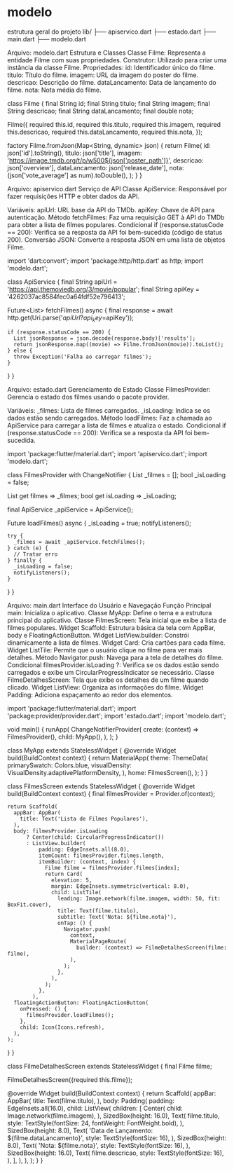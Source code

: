 # modelo
estrutura geral do projeto
lib/
├── apiservico.dart
├── estado.dart
├── main.dart
├── modelo.dart

Arquivo: modelo.dart
Estrutura e Classes
Classe Filme: Representa a entidade Filme com suas propriedades.
Construtor: Utilizado para criar uma instância da classe Filme.
Propriedades:
id: Identificador único do filme.
titulo: Título do filme.
imagem: URL da imagem do poster do filme.
descricao: Descrição do filme.
dataLancamento: Data de lançamento do filme.
nota: Nota média do filme.

class Filme {
  final String id;
  final String titulo;
  final String imagem;
  final String descricao;
  final String dataLancamento;
  final double nota;

  Filme({
    required this.id,
    required this.titulo,
    required this.imagem,
    required this.descricao,
    required this.dataLancamento,
    required this.nota,
  });

  factory Filme.fromJson(Map<String, dynamic> json) {
    return Filme(
      id: json['id'].toString(),
      titulo: json['title'],
      imagem: 'https://image.tmdb.org/t/p/w500${json['poster_path']}',
      descricao: json['overview'],
      dataLancamento: json['release_date'],
      nota: (json['vote_average'] as num).toDouble(),
    );
  }
}

Arquivo: apiservico.dart
Serviço de API
Classe ApiService: Responsável por fazer requisições HTTP e obter dados da API.

Variáveis:
apiUrl: URL base da API do TMDb.
apiKey: Chave de API para autenticação.
Método fetchFilmes: Faz uma requisição GET à API do TMDb para obter a lista de filmes populares.
Condicional if (response.statusCode == 200): Verifica se a resposta da API foi bem-sucedida (código de status 200).
Conversão JSON: Converte a resposta JSON em uma lista de objetos Filme.

import 'dart:convert';
import 'package:http/http.dart' as http;
import 'modelo.dart';

class ApiService {
  final String apiUrl = 'https://api.themoviedb.org/3/movie/popular';
  final String apiKey = '4262037ac8584fec0a64fdf52e796413';

  Future<List<Filme>> fetchFilmes() async {
    final response = await http.get(Uri.parse('$apiUrl?api_key=$apiKey'));

    if (response.statusCode == 200) {
      List jsonResponse = json.decode(response.body)['results'];
      return jsonResponse.map((movie) => Filme.fromJson(movie)).toList();
    } else {
      throw Exception('Falha ao carregar filmes');
    }
  }
}

Arquivo: estado.dart
Gerenciamento de Estado
Classe FilmesProvider: Gerencia o estado dos filmes usando o pacote provider.

Variáveis:
_filmes: Lista de filmes carregados.
_isLoading: Indica se os dados estão sendo carregados.
Método loadFilmes: Faz a chamada ao ApiService para carregar a lista de filmes e atualiza o estado.
Condicional if (response.statusCode == 200): Verifica se a resposta da API foi bem-sucedida.

import 'package:flutter/material.dart';
import 'apiservico.dart';
import 'modelo.dart';

class FilmesProvider with ChangeNotifier {
  List<Filme> _filmes = [];
  bool _isLoading = false;

  List<Filme> get filmes => _filmes;
  bool get isLoading => _isLoading;

  final ApiService _apiService = ApiService();

  Future<void> loadFilmes() async {
    _isLoading = true;
    notifyListeners();

    try {
      _filmes = await _apiService.fetchFilmes();
    } catch (e) {
      // Tratar erro
    } finally {
      _isLoading = false;
      notifyListeners();
    }
  }
}

Arquivo: main.dart
Interface do Usuário e Navegação
Função Principal main: Inicializa o aplicativo.
Classe MyApp: Define o tema e a estrutura principal do aplicativo.
Classe FilmesScreen: Tela inicial que exibe a lista de filmes populares.
Widget Scaffold: Estrutura básica da tela com AppBar, body e FloatingActionButton.
Widget ListView.builder: Constrói dinamicamente a lista de filmes.
Widget Card: Cria cartões para cada filme.
Widget ListTile: Permite que o usuário clique no filme para ver mais detalhes.
Método Navigator.push: Navega para a tela de detalhes do filme.
Condicional filmesProvider.isLoading ?: Verifica se os dados estão sendo carregados e exibe um CircularProgressIndicator se necessário.
Classe FilmeDetalhesScreen: Tela que exibe os detalhes de um filme quando clicado.
Widget ListView: Organiza as informações do filme.
Widget Padding: Adiciona espaçamento ao redor dos elementos.

import 'package:flutter/material.dart';
import 'package:provider/provider.dart';
import 'estado.dart';
import 'modelo.dart';

void main() {
  runApp(
    ChangeNotifierProvider(
      create: (context) => FilmesProvider(),
      child: MyApp(),
    ),
  );
}

class MyApp extends StatelessWidget {
  @override
  Widget build(BuildContext context) {
    return MaterialApp(
      theme: ThemeData(
        primarySwatch: Colors.blue,
        visualDensity: VisualDensity.adaptivePlatformDensity,
      ),
      home: FilmesScreen(),
    );
  }
}

class FilmesScreen extends StatelessWidget {
  @override
  Widget build(BuildContext context) {
    final filmesProvider = Provider.of<FilmesProvider>(context);

    return Scaffold(
      appBar: AppBar(
        title: Text('Lista de Filmes Populares'),
      ),
      body: filmesProvider.isLoading
          ? Center(child: CircularProgressIndicator())
          : ListView.builder(
              padding: EdgeInsets.all(8.0),
              itemCount: filmesProvider.filmes.length,
              itemBuilder: (context, index) {
                Filme filme = filmesProvider.filmes[index];
                return Card(
                  elevation: 5,
                  margin: EdgeInsets.symmetric(vertical: 8.0),
                  child: ListTile(
                    leading: Image.network(filme.imagem, width: 50, fit: BoxFit.cover),
                    title: Text(filme.titulo),
                    subtitle: Text('Nota: ${filme.nota}'),
                    onTap: () {
                      Navigator.push(
                        context,
                        MaterialPageRoute(
                          builder: (context) => FilmeDetalhesScreen(filme: filme),
                        ),
                      );
                    },
                  ),
                );
              },
            ),
      floatingActionButton: FloatingActionButton(
        onPressed: () {
          filmesProvider.loadFilmes();
        },
        child: Icon(Icons.refresh),
      ),
    );
  }
}

class FilmeDetalhesScreen extends StatelessWidget {
  final Filme filme;

  FilmeDetalhesScreen({required this.filme});

  @override
  Widget build(BuildContext context) {
    return Scaffold(
      appBar: AppBar(
        title: Text(filme.titulo),
      ),
      body: Padding(
        padding: EdgeInsets.all(16.0),
        child: ListView(
          children: <Widget>[
            Center(
              child: Image.network(filme.imagem),
            ),
            SizedBox(height: 16.0),
            Text(
              filme.titulo,
              style: TextStyle(fontSize: 24, fontWeight: FontWeight.bold),
            ),
            SizedBox(height: 8.0),
            Text(
              'Data de Lançamento: ${filme.dataLancamento}',
              style: TextStyle(fontSize: 16),
            ),
            SizedBox(height: 8.0),
            Text(
              'Nota: ${filme.nota}',
              style: TextStyle(fontSize: 16),
            ),
            SizedBox(height: 16.0),
            Text(
              filme.descricao,
              style: TextStyle(fontSize: 16),
            ),
          ],
        ),
      ),
    );
  }
}
